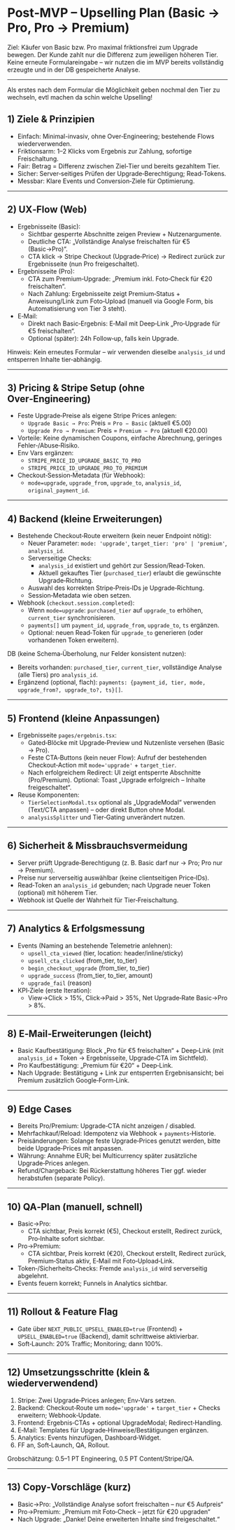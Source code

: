 # Post‑MVP – Upselling Plan (Basic → Pro, Pro → Premium)

Ziel: Käufer von Basic bzw. Pro maximal friktionsfrei zum Upgrade bewegen. Der Kunde zahlt nur die Differenz zum jeweiligen höheren Tier. Keine erneute Formulareingabe – wir nutzen die im MVP bereits vollständig erzeugte und in der DB gespeicherte Analyse.

---

Als erstes nach dem Formular die Möglichkeit geben nochmal den Tier zu wechseln, evtl machen da schin welche Upselling!

## 1) Ziele & Prinzipien
- Einfach: Minimal-invasiv, ohne Over‑Engineering; bestehende Flows wiederverwenden.
- Friktionsarm: 1–2 Klicks vom Ergebnis zur Zahlung, sofortige Freischaltung.
- Fair: Betrag = Differenz zwischen Ziel‑Tier und bereits gezahltem Tier.
- Sicher: Server‑seitiges Prüfen der Upgrade‑Berechtigung; Read‑Tokens.
- Messbar: Klare Events und Conversion‑Ziele für Optimierung.

---

## 2) UX‑Flow (Web)
- Ergebnisseite (Basic):
  - Sichtbar gesperrte Abschnitte zeigen Preview + Nutzenargumente.
  - Deutliche CTA: „Vollständige Analyse freischalten für €5 (Basic→Pro)“.
  - CTA klick → Stripe Checkout (Upgrade‑Price) → Redirect zurück zur Ergebnisseite (nun Pro freigeschaltet).
- Ergebnisseite (Pro):
  - CTA zum Premium‑Upgrade: „Premium inkl. Foto‑Check für €20 freischalten“.
  - Nach Zahlung: Ergebnisseite zeigt Premium‑Status + Anweisung/Link zum Foto‑Upload (manuell via Google Form, bis Automatisierung von Tier 3 steht).
- E‑Mail:
  - Direkt nach Basic‑Ergebnis: E‑Mail mit Deep‑Link „Pro‑Upgrade für €5 freischalten“.
  - Optional (später): 24h Follow‑up, falls kein Upgrade.

Hinweis: Kein erneutes Formular – wir verwenden dieselbe `analysis_id` und entsperren Inhalte tier‑abhängig.

---

## 3) Pricing & Stripe Setup (ohne Over‑Engineering)
- Feste Upgrade‑Preise als eigene Stripe Prices anlegen:
  - `Upgrade Basic → Pro`: Preis = `Pro − Basic` (aktuell €5.00)
  - `Upgrade Pro → Premium`: Preis = `Premium − Pro` (aktuell €20.00)
- Vorteile: Keine dynamischen Coupons, einfache Abrechnung, geringes Fehler‑/Abuse‑Risiko.
- Env Vars ergänzen:
  - `STRIPE_PRICE_ID_UPGRADE_BASIC_TO_PRO`
  - `STRIPE_PRICE_ID_UPGRADE_PRO_TO_PREMIUM`
- Checkout‑Session‑Metadata (für Webhook):
  - `mode=upgrade`, `upgrade_from`, `upgrade_to`, `analysis_id`, `original_payment_id`.

---

## 4) Backend (kleine Erweiterungen)
- Bestehende Checkout‑Route erweitern (kein neuer Endpoint nötig):
  - Neuer Parameter: `mode: 'upgrade'`, `target_tier: 'pro' | 'premium'`, `analysis_id`.
  - Serverseitige Checks:
    - `analysis_id` existiert und gehört zur Session/Read‑Token.
    - Aktuell gekauftes Tier (`purchased_tier`) erlaubt die gewünschte Upgrade‑Richtung.
  - Auswahl des korrekten Stripe‑Preis‑IDs je Upgrade‑Richtung.
  - Session‑Metadata wie oben setzen.
- Webhook (`checkout.session.completed`):
  - Wenn `mode=upgrade`: `purchased_tier` auf `upgrade_to` erhöhen, `current_tier` synchronisieren.
  - `payments[]` um `payment_id`, `upgrade_from`, `upgrade_to`, `ts` ergänzen.
  - Optional: neuen Read‑Token für `upgrade_to` generieren (oder vorhandenen Token erweitern).

DB (keine Schema‑Überholung, nur Felder konsistent nutzen):
- Bereits vorhanden: `purchased_tier`, `current_tier`, vollständige Analyse (alle Tiers) pro `analysis_id`.
- Ergänzend (optional, flach): `payments: {payment_id, tier, mode, upgrade_from?, upgrade_to?, ts}[]`.

---

## 5) Frontend (kleine Anpassungen)
- Ergebnisseite `pages/ergebnis.tsx`:
  - Gated‑Blöcke mit Upgrade‑Preview und Nutzenliste versehen (Basic → Pro).
  - Feste CTA‑Buttons (kein neuer Flow): Aufruf der bestehenden Checkout‑Action mit `mode='upgrade'` + `target_tier`.
  - Nach erfolgreichem Redirect: UI zeigt entsperrte Abschnitte (Pro/Premium). Optional: Toast „Upgrade erfolgreich – Inhalte freigeschaltet“.
- Reuse Komponenten:
  - `TierSelectionModal.tsx` optional als „UpgradeModal“ verwenden (Text/CTA anpassen) – oder direkt Button ohne Modal.
  - `analysisSplitter` und Tier‑Gating unverändert nutzen.

---

## 6) Sicherheit & Missbrauchsvermeidung
- Server prüft Upgrade‑Berechtigung (z. B. Basic darf nur → Pro; Pro nur → Premium).
- Preise nur serverseitig auswählbar (keine clientseitigen Price‑IDs).
- Read‑Token an `analysis_id` gebunden; nach Upgrade neuer Token (optional) mit höherem Tier.
- Webhook ist Quelle der Wahrheit für Tier‑Freischaltung.

---

## 7) Analytics & Erfolgsmessung
- Events (Naming an bestehende Telemetrie anlehnen):
  - `upsell_cta_viewed` (tier, location: header/inline/sticky)
  - `upsell_cta_clicked` (from_tier, to_tier)
  - `begin_checkout_upgrade` (from_tier, to_tier)
  - `upgrade_success` (from_tier, to_tier, amount)
  - `upgrade_fail` (reason)
- KPI‑Ziele (erste Iteration):
  - View→Click > 15%, Click→Paid > 35%, Net Upgrade‑Rate Basic→Pro > 8%.

---

## 8) E‑Mail‑Erweiterungen (leicht)
- Basic Kaufbestätigung: Block „Pro für €5 freischalten“ + Deep‑Link (mit `analysis_id` + Token → Ergebnisseite, Upgrade‑CTA im Sichtfeld).
- Pro Kaufbestätigung: „Premium für €20“ + Deep‑Link.
- Nach Upgrade: Bestätigung + Link zur entsperrten Ergebnisansicht; bei Premium zusätzlich Google‑Form‑Link.

---

## 9) Edge Cases
- Bereits Pro/Premium: Upgrade‑CTA nicht anzeigen / disabled.
- Mehrfachkauf/Reload: Idempotenz via Webhook + `payments`‑Historie.
- Preisänderungen: Solange feste Upgrade‑Prices genutzt werden, bitte beide Upgrade‑Prices mit anpassen.
- Währung: Annahme EUR; bei Multicurrency später zusätzliche Upgrade‑Prices anlegen.
- Refund/Chargeback: Bei Rückerstattung höheres Tier ggf. wieder herabstufen (separate Policy).

---

## 10) QA‑Plan (manuell, schnell)
- Basic→Pro:
  - CTA sichtbar, Preis korrekt (€5), Checkout erstellt, Redirect zurück, Pro‑Inhalte sofort sichtbar.
- Pro→Premium:
  - CTA sichtbar, Preis korrekt (€20), Checkout erstellt, Redirect zurück, Premium‑Status aktiv, E‑Mail mit Foto‑Upload‑Link.
- Token‑/Sicherheits‑Checks: Fremde `analysis_id` wird serverseitig abgelehnt.
- Events feuern korrekt; Funnels in Analytics sichtbar.

---

## 11) Rollout & Feature Flag
- Gate über `NEXT_PUBLIC_UPSELL_ENABLED=true` (Frontend) + `UPSELL_ENABLED=true` (Backend), damit schrittweise aktivierbar.
- Soft‑Launch: 20% Traffic; Monitoring; dann 100%.

---

## 12) Umsetzungsschritte (klein & wiederverwendend)
1) Stripe: Zwei Upgrade‑Prices anlegen; Env‑Vars setzen.
2) Backend: Checkout‑Route um `mode='upgrade'` + `target_tier` + Checks erweitern; Webhook‑Update.
3) Frontend: Ergebnis‑CTAs + optional UpgradeModal; Redirect‑Handling.
4) E‑Mail: Templates für Upgrade‑Hinweise/Bestätigungen ergänzen.
5) Analytics: Events hinzufügen, Dashboard‑Widget.
6) FF an, Soft‑Launch, QA, Rollout.

Grobschätzung: 0.5–1 PT Engineering, 0.5 PT Content/Stripe/QA.

---

## 13) Copy‑Vorschläge (kurz)
- Basic→Pro: „Vollständige Analyse sofort freischalten – nur €5 Aufpreis“
- Pro→Premium: „Premium mit Foto‑Check – jetzt für €20 upgraden“
- Nach Upgrade: „Danke! Deine erweiterten Inhalte sind freigeschaltet.“

